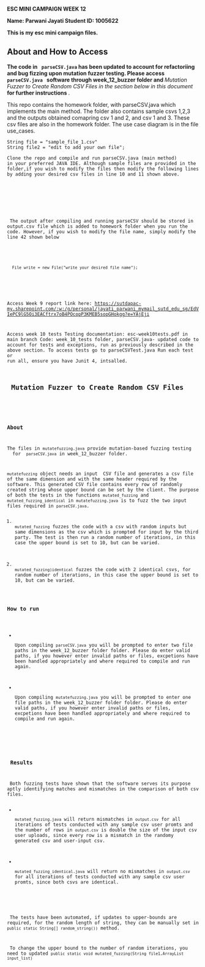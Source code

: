 <strong>ESC MINI CAMPAIGN WEEK 12

Name: Parwani Jayati 
Student ID: 1005622 


This is my esc mini campaign  files. </strong>

 
  <h2>About and How to Access </h2>
  
  <strong> <p> The code in <code> parseCSV.java</code> has been updated to account for refactoriing and bug fizzing upon mutation fuzzer testing. Please access  <code> parseCSV.java </code> software through week_12_buzzer folder and </strong><i>  Mutation Fuzzer to Create Random CSV Files in the section below in this document</i> <strong>for further instructions </strong>. 
  </strong>
 
  <p>This repo contains the homework folder, with parseCSV.java which implements the main method. The folder also contains sample csvs 1,2,3 and the outputs obtained comapring csv 1 and 2, and csv 1 and 3. These csv files are also in the homework folder.  
 The use case diagram is in the file use_cases. 

    
    String file = "sample_file_1.csv"
    String file2 = "edit to add your own file";
  
  <code>Clone the repo and compile and run parseCSV.java (main method) in your preferred JAVA IDE. Although sample files are provided in the folder,if you wish to modify the files then modify the following lines by adding your desired csv files in line 10 and 11 shown above. <br />
 </p>
 <p> The output after compiling and running parseCSV should be stored in output.csv file which is added to homework folder when you run the code. However, if you wish to modify the file name, simply modify the line 42 shown below </p>
 <p>
 <code> File write = new File("write your desired file name"); </code> <br />
 </p>
 
Access Week 9 report link here: 
https://sutdapac-my.sharepoint.com/:w:/g/personal/jayati_parwani_mymail_sutd_edu_sg/EdVIePC9lG5Oi3EACftrx7oB4POcopP3KMEB5sopGHokgg?e=YAjEji

 
Access week 10 tests
Testing documentation: esc-week10tests.pdf in main branch 
Code: week_10_tests folder, parseCSV.java- updated code to account for tests and exceptions, run as previously described in the above section. 
To access tests go to parseCSVTest.java
Run each test or run all, ensure you have Junit 4, intsalled. 





<h2> Mutation Fuzzer to Create Random CSV Files <h2>


<h3>About</h3>
<p>The files in <code>mutatefuzzing.java</code> provide mutation-based fuzzing testing 
  for  <code>parseCSV.java</code> in week_12_buzzer folder.</p>
<p><code>mutatefuzzing</code> object needs an input  CSV file and generates a csv file of the same dimension and with the same header required by the software. This generated CSV file contains every row of randomly created string whose upper bound can be set by the client. The purpose of both the tests in the functions <code>mutated_fuzzing</code> and <code>mutated_fuzzing_identical</code> in <code>mutatefuzzing.java</code> is to fuzz the two input files required in <code>parseCSV.java</code>. 
<ol>
<li>
<code>mutated_fuzzing</code> fuzzes the code with a csv with random inputs but same dimensions as the csv which is prompted for input by the third party. The test is then run a random number of iterations, in this case the upper bound is set to 10, but can be varied. 
 </li>
 <li>
<code>mutated_fuzzing)identical</code> fuzzes the code with 2 identical csvs, for random number of iterations, in this case the upper bound is set to 10, but can be varied. 
</li>
</ol>
<h3>How to run</h3>
<ul> 
<li>
<p>Upon compiling <code>parseCSV.java</code> you will be prompted to enter two file paths in the week_12_buzzer folder folder. Please do enter valid paths, if you however enter invalid paths or files, excpetions have been handled appropriately and where required to compile and run again. </p>
</li>
<li>
<p>Upon compiling <code>mutatefuzzing.java</code> you will be prompted to enter one file paths in the week_12_buzzer folder folder. Please do enter valid paths, if you however enter invalid paths or files, excpetions have been handled appropriately and where required to compile and run again. </p>
</li>
</ul>

<h3> Results </h3>
<p> Both fuzzing tests have shown that the software serves its purpose aptly identifying matches and mismatches in the comparison of both csv files. 
<ul> 
<li>
<p><code>mutated_fuzzing.java</code> will return mismatches in <code>output.csv</code> for all iterations of tests conducted with any sample csv user promts and the number of rows in <code>output.csv</code> is double the size of the input csv user uploads, since every row is a mismatch in the randomy generated csv and user-input csv. </p>
</li>
<li>
<p><code>mutated_fuzzing_identical.java</code> will return no mismatches in <code>output.csv</code> for all iterations of tests conducted with any sample csv user promts, since both csvs are identical. </p>
</li>
</ul>
<p> The tests have been automated, if updates to upper-bounds are required, for the random length of string, they can be manually set in <code>public static String[] random_string())</code> method. </p> 
<p> To change the upper bound to the number of random iterations, you need to updated <code>public static void mutated_fuzzing(String file1,ArrayList<List> input_list)
 </code>
 


 
